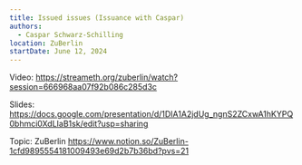 ```yaml
---
title: Issued issues (Issuance with Caspar)
authors:
  - Caspar Schwarz-Schilling
location: ZuBerlin
startDate: June 12, 2024
---
```


Video: <https://streameth.org/zuberlin/watch?session=666968aa07f92b086c285d3c>

Slides: <https://docs.google.com/presentation/d/1DIA1A2jdUg_ngnS2ZCxwA1hKYPQ0bhmci0XdLIaB1sk/edit?usp=sharing>

Topic: ZuBerlin <https://www.notion.so/ZuBerlin-1cfd9895554181009493e69d2b7b36bd?pvs=21>
